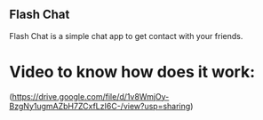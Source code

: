 ## Flash Chat

Flash Chat is a simple chat app to get contact with your friends.


# Video to know how does it work:

(https://drive.google.com/file/d/1v8WmjOy-BzgNy1ugmAZbH7ZCxfLzI6C-/view?usp=sharing)
